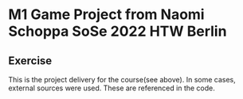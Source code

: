 # M1 Game Project from Naomi Schoppa SoSe 2022 HTW Berlin

## Exercise

This is the project delivery for the course(see above). In some cases, external sources were used. These are referenced in the code.
